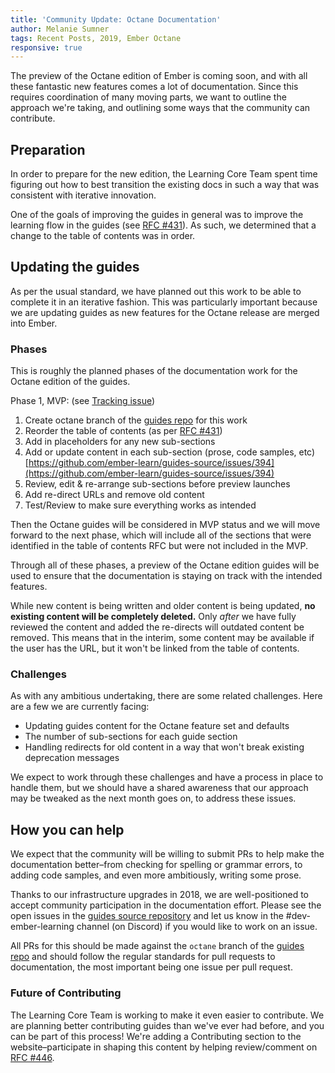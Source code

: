 ```yaml
---
title: 'Community Update: Octane Documentation'
author: Melanie Sumner
tags: Recent Posts, 2019, Ember Octane
responsive: true
---
```


The preview of the Octane edition of Ember is coming soon, and with all these fantastic new features comes a lot of documentation. Since this requires coordination of many moving parts, we want to outline the approach we're taking, and outlining some ways that the community can contribute.

## Preparation

In order to prepare for the new edition, the Learning Core Team spent time figuring out how to best transition the existing docs in such a way that was consistent with iterative innovation.

One of the goals of improving the guides in general was to improve the learning flow in the guides (see [RFC #431](https://github.com/emberjs/rfcs/pull/431)). As such, we determined that a change to the table of contents was in order.   

## Updating the guides

As per the usual standard, we have planned out this work to be able to complete it in an iterative fashion. This was particularly important because we are updating guides as new features for the Octane release are merged into Ember.

### Phases

This is roughly the planned phases of the documentation work for the Octane edition of the guides.

Phase 1, MVP: (see [Tracking issue](https://github.com/ember-learn/guides-source/issues/394))

1. Create octane branch of the [guides repo](https://github.com/ember-learn/guides-source/) for this work
1. Reorder the table of contents (as per [RFC #431](https://github.com/emberjs/rfcs/pull/431))
1. Add in placeholders for any new sub-sections
1. Add or update content in each sub-section (prose, code samples, etc) [https://github.com/ember-learn/guides-source/issues/394](https://github.com/ember-learn/guides-source/issues/394)
1. Review, edit & re-arrange sub-sections before preview launches
1. Add re-direct URLs and remove old content
1. Test/Review to make sure everything works as intended

Then the Octane guides will be considered in MVP status and we will move forward to the next phase, which will include all of the sections that were identified in the table of contents RFC but were not included in the MVP.

Through all of these phases, a preview of the Octane edition guides will be used to ensure that the documentation is staying on track with the intended features.

While new content is being written and older content is being updated, **no existing content will be completely deleted.** Only _after_ we have fully reviewed the content and added the re-directs will outdated content be removed. This means that in the interim, some content may be available if the user has the URL, but it won't be linked from the table of contents.

### Challenges
As with any ambitious undertaking, there are some related challenges. Here are a few we are currently facing:

- Updating guides content for the Octane feature set and defaults
- The number of sub-sections for each guide section
- Handling redirects for old content in a way that won't break existing deprecation messages

We expect to work through these challenges and have a process in place to handle them, but we should have a shared awareness that our approach may be tweaked as the next month goes on, to address these issues.

## How you can help
We expect that the community will be willing to submit PRs to help make the documentation better–from checking for spelling or grammar errors, to adding code samples, and even more ambitiously, writing some prose.

Thanks to our infrastructure upgrades in 2018, we are well-positioned to accept community participation in the documentation effort. Please see the open issues in the [guides source repository](https://github.com/ember-learn/guides-source/issues) and let us know in the #dev-ember-learning channel (on Discord) if you would like to work on an issue.

All PRs for this should be made against the `octane` branch of the [guides repo](https://github.com/ember-learn/guides-source) and should follow the regular standards for pull requests to documentation, the most important being one issue per pull request.

### Future of Contributing

The Learning Core Team is working to make it even easier to contribute. We are planning better contributing guides than we've ever had before, and you can be part of this process! We're adding a Contributing section to the website–participate in shaping this content by helping review/comment on [RFC #446](https://github.com/emberjs/rfcs/pull/446).
